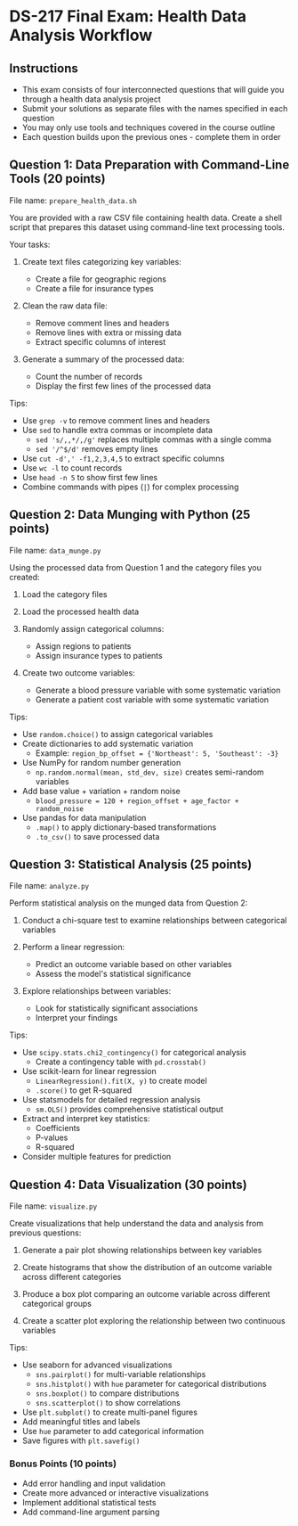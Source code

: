# DS-217 Final Exam: Health Data Analysis Workflow

## Instructions

- This exam consists of four interconnected questions that will guide you through a health data analysis project
- Submit your solutions as separate files with the names specified in each question
- You may only use tools and techniques covered in the course outline
- Each question builds upon the previous ones - complete them in order

## Question 1: Data Preparation with Command-Line Tools (20 points)

File name: `prepare_health_data.sh`

You are provided with a raw CSV file containing health data. Create a shell script that prepares this dataset using command-line text processing tools.

Your tasks:

1. Create text files categorizing key variables:
   - Create a file for geographic regions
   - Create a file for insurance types

2. Clean the raw data file:
   - Remove comment lines and headers
   - Remove lines with extra or missing data
   - Extract specific columns of interest

3. Generate a summary of the processed data:
   - Count the number of records
   - Display the first few lines of the processed data

Tips:

- Use `grep -v` to remove comment lines and headers
- Use `sed` to handle extra commas or incomplete data
  - `sed 's/,,*/,/g'` replaces multiple commas with a single comma
  - `sed '/^$/d'` removes empty lines
- Use `cut -d',' -f1,2,3,4,5` to extract specific columns
- Use `wc -l` to count records
- Use `head -n 5` to show first few lines
- Combine commands with pipes (`|`) for complex processing

## Question 2: Data Munging with Python (25 points)

File name: `data_munge.py`

Using the processed data from Question 1 and the category files you created:

1. Load the category files

2. Load the processed health data

3. Randomly assign categorical columns:
   - Assign regions to patients
   - Assign insurance types to patients

4. Create two outcome variables:
   - Generate a blood pressure variable with some systematic variation
   - Generate a patient cost variable with some systematic variation

Tips:

- Use `random.choice()` to assign categorical variables
- Create dictionaries to add systematic variation
  - Example: `region_bp_offset = {'Northeast': 5, 'Southeast': -3}`
- Use NumPy for random number generation
  - `np.random.normal(mean, std_dev, size)` creates semi-random variables
- Add base value + variation + random noise
  - `blood_pressure = 120 + region_offset + age_factor + random_noise`
- Use pandas for data manipulation
  - `.map()` to apply dictionary-based transformations
  - `.to_csv()` to save processed data

## Question 3: Statistical Analysis (25 points)

File name: `analyze.py`

Perform statistical analysis on the munged data from Question 2:

1. Conduct a chi-square test to examine relationships between categorical variables

2. Perform a linear regression:
   - Predict an outcome variable based on other variables
   - Assess the model's statistical significance

3. Explore relationships between variables:
   - Look for statistically significant associations
   - Interpret your findings

Tips:

- Use `scipy.stats.chi2_contingency()` for categorical analysis
  - Create a contingency table with `pd.crosstab()`
- Use scikit-learn for linear regression
  - `LinearRegression().fit(X, y)` to create model
  - `.score()` to get R-squared
- Use statsmodels for detailed regression analysis
  - `sm.OLS()` provides comprehensive statistical output
- Extract and interpret key statistics:
  - Coefficients
  - P-values
  - R-squared
- Consider multiple features for prediction

## Question 4: Data Visualization (30 points)

File name: `visualize.py`

Create visualizations that help understand the data and analysis from previous questions:

1. Generate a pair plot showing relationships between key variables

2. Create histograms that show the distribution of an outcome variable across different categories

3. Produce a box plot comparing an outcome variable across different categorical groups

4. Create a scatter plot exploring the relationship between two continuous variables

Tips:

- Use seaborn for advanced visualizations
  - `sns.pairplot()` for multi-variable relationships
  - `sns.histplot()` with `hue` parameter for categorical distributions
  - `sns.boxplot()` to compare distributions
  - `sns.scatterplot()` to show correlations
- Use `plt.subplot()` to create multi-panel figures
- Add meaningful titles and labels
- Use `hue` parameter to add categorical information
- Save figures with `plt.savefig()`

### Bonus Points (10 points)

- Add error handling and input validation
- Create more advanced or interactive visualizations
- Implement additional statistical tests
- Add command-line argument parsing
